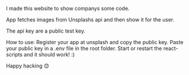 I made this website to show companys some code.

App fetches images from Unsplashs api and then show it for the user.

The api key are a public test key.

How to use: 
Register your app at unsplash and copy the public key.
Paste your public key in a .env file in the root folder. 
Start or restart the react-scripts and it should work! :) 


Happy hacking 😊
